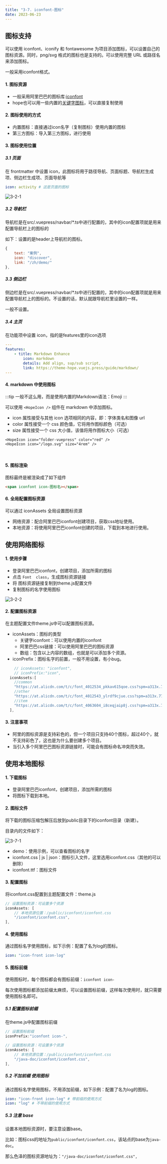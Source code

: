 ```yaml
---
title: "3-7. iconfont-图标"
date: 2023-06-23
---
```


## 图标支持
可以使用 iconfont、iconify 和 fontawesome 为项目添加图标，可以设置自己的图标资源。同时，png/svg 格式的图标也是支持的。可以使用完整 URL 或路径名来添加图标。

一般采用iconfont格式。

#### 1. 图标资源
- 一般采用阿里巴巴的图标库:[iconfont](https://www.iconfont.cn/)
- hope也可以用一些内置的[关键字图标](https://theme-hope.vuejs.press/zh/guide/interface/icon.html#%E6%B5%8F%E8%A7%88%E5%9B%BE%E6%A0%87)，可以直接复制使用

#### 2. 图标使用的方式
- 内置图标：直接通过icon名字（复制图标）使用内置的图标
- 第三方图标：导入第三方图标，进行使用

#### 3. 图标使用位置
##### 3.1 页面
在 frontmatter 中设置 icon，此图标将用于路径导航、页面标题、导航栏生成项、侧边栏生成项、页面导航等
```yaml
icon: activity # 这是页面的图标
```
![3-2-1](/img/vue/vuepress/3-2-1.jpg)
##### 3.2 导航栏
导航栏是在src/.vuepress/navbar/*.ts中进行配置的，其中的icon配置项就是用来配置导航栏上的图标的

如下：设置的是header上导航栏的图标。
```js
{ 
    text: "案例", 
    icon: "discover", 
    link: "/zh/demo/" 
},
```
##### 3.3 侧边栏
侧边栏是在src/.vuepress/navbar/*.ts中进行配置的，其中的icon配置项就是用来配置导航栏上的图标的。不设置的话，默认就跟导航栏里设置的一样。

一般不设置。

##### 3.4 主页
在功能项中设置 icon，指的是features里的icon选项
```yaml
---
features:
    - title: Markdown Enhance
        icon: markdown
        details: Add align, sup/sub script,
        link: https://theme-hope.vuejs.press/guide/markdown/
---
```

#### 4. markdown 中使用图标
:::tip
一般不这么用，而是使用内置的Markdown语法：Emoji
:::

可以使用 `<HopeIcon />` 组件在 markdown 中添加图标。
- icon 属性接受与其他 icon 选项相同的内容，即：字体类名和图像 url
- color 属性接受一个 css 颜色值，它将用作图标颜色（可选）
- size 属性接受一个 css 大小值，该值将用作图标大小（可选）

```vue
<HopeIcon icon="folder-vuepress" color="red" />
<HopeIcon icon="/logo.svg" size="4rem" />
```
<HopeIcon icon="folder-vuepress" color="red" /><br>
<HopeIcon icon="/logo.svg" size="4rem" />

#### 5. 图标渲染
图标最终是被渲染成了如下组件
```html
<span iconfont icon-图标名></span>
```


#### 6. 全局配置图标资源
可以通过 iconAssets 全局设置图标资源

- 网络资源：配合阿里巴巴iconfont创建项目，获取css地址使用。
- 本地资源：将使用阿里巴巴iconfont创建的项目，下载到本地进行使用。


## 使用网络图标
#### 1. 使用步骤
- 登录阿里巴巴iconfont，创建项目，添加所需的图标
- 点击 `Font  class`，生成图标资源链接
- 将 图标资源链接复制到theme.js配置文件
- 复制图标的名字使用图标

![3-2-2](/img/vue/vuepress/3-2-2.jpg)



#### 2. 配置图标资源
在主题配置文件theme.js中可以配置图标资源。

- iconAssets：图标的类型
    - 关键字iconfont：可以使用内置的iconfont
    - 阿里巴巴css链接：可以使用阿里巴巴的图标资源
    - 数组：包含以上内容的数组，也就是可以添加多个资源。
- iconPrefix：图标名字的前置，一般不用设置，有小bug。
```js
    // iconAssets: "iconfont",
    // iconPrefix:"icon",
  iconAssets:[
    //common
    "https://at.alicdn.com/t/c/font_4012534_pkkav615qoe.css?spm=a313x.7781069.1998910419.52&file=font_4012534_pkkav615qoe.css",
    //other
    "https://at.alicdn.com/t/c/font_4012543_ylrdf9cjue.css?spm=a313x.7781069.1998910419.89&file=font_4012543_ylrdf9cjue.css",
    //item
    "https://at.alicdn.com/t/c/font_4063604_i8ceqjaip8j.css?spm=a313x.7781069.1998910419.52&file=font_4063604_i8ceqjaip8j.css"
  ],
```

#### 3. 注意事项
- 阿里的图标资源是支持彩色的，但一个项目只支持40个图标，超过40个，就不支持彩色了，这也是为什么要创建多个项目。
- 当引入多个阿里巴巴图标资源链接时，可能会有图标命名冲突而失效。


## 使用本地图标
#### 1. 下载图标
- 登录阿里巴巴iconfont，创建项目，添加所需的图标
- 将图标下载到本地。

#### 2. 图标文件
将下载的图标压缩包解压后放到public目录下的iconfont目录（新建）。

目录内的文件如下：

![3-7-1](/img/vue/vuepress/3-7-1.jpg)

- demo：使用示例，可以查看图标的名字
- iconfont.css | js | json：图标引入文件，这里选用iconfont.css（其他的可以删除）
- iconfont.ttf：图标文件

#### 3. 配置图标
将iconfont.css配置到主题配置文件：theme.js
```js
// 设置图标资源：可设置多个资源
iconAssets: [
    // 本地资源位置：/public/iconfont/iconfont.css
    "/iconfont/iconfont.css",
],
```

#### 4. 使用图标
通过图标名字使用图标，如下示例：配置了名为log的图标。
```yaml
icon: "icon-front icon-log"
```

#### 5. 图标前缀
使用图标时，每个图标都会有图标前缀：`iconfont icon-`

每次使用图标都添加前缀太麻烦，可以设置图标前缀，这样每次使用时，就只需要使用图标名即可。

##### 5.1 配置图标前缀
在theme.js中配置图标前缀
```js
// 设置图标前缀
iconPrefix:"iconfont icon-",

// 设置图标资源：可设置多个资源
iconAssets: [
    // 本地资源位置：/public/iconfont/iconfont.css
    "/java-doc/iconfont/iconfont.css",
],
```

##### 5.2 不加前缀 使用图标
通过图标名字使用图标，不用添加前缀，如下示例：配置了名为log的图标。
```yaml
icon: "icon-front icon-log" # 带前缀的使用方式
icon: "log" # 不带前缀的使用方式
```

##### 5.3 注意 base
设置本地图标资源时，要注意设置base。

比如：图标css的地址为`public/iconfont/iconfont.css`，该站点的base为`java-doc`。

那么色泽的图标资源地址为：`"/java-doc/iconfont/iconfont.css",`


